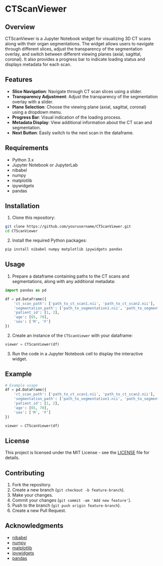 # CTScanViewer

## Overview

CTScanViewer is a Jupyter Notebook widget for visualizing 3D CT scans along with their organ segmentations. The widget allows users to navigate through different slices, adjust the transparency of the segmentation overlay, and switch between different viewing planes (axial, sagittal, coronal). It also provides a progress bar to indicate loading status and displays metadata for each scan.

## Features

- **Slice Navigation**: Navigate through CT scan slices using a slider.
- **Transparency Adjustment**: Adjust the transparency of the segmentation overlay with a slider.
- **Plane Selection**: Choose the viewing plane (axial, sagittal, coronal) using a dropdown menu.
- **Progress Bar**: Visual indication of the loading process.
- **Metadata Display**: View additional information about the CT scan and segmentation.
- **Next Button**: Easily switch to the next scan in the dataframe.

## Requirements

- Python 3.x
- Jupyter Notebook or JupyterLab
- nibabel
- numpy
- matplotlib
- ipywidgets
- pandas

## Installation

1. Clone this repository:

```bash
git clone https://github.com/yourusername/CTScanViewer.git
cd CTScanViewer
```

2. Install the required Python packages:

```bash
pip install nibabel numpy matplotlib ipywidgets pandas
```

## Usage

1. Prepare a dataframe containing paths to the CT scans and segmentations, along with any additional metadata:

```python
import pandas as pd

df = pd.DataFrame({
    'ct_scan_path': ['path_to_ct_scan1.nii', 'path_to_ct_scan2.nii'],
    'segmentation_path': ['path_to_segmentation1.nii', 'path_to_segmentation2.nii'],
    'patient_id': [1, 2],
    'age': [65, 70],
    'sex': ['M', 'F']
})
```

2. Create an instance of the `CTScanViewer` with your dataframe:

```python
viewer = CTScanViewer(df)
```

3. Run the code in a Jupyter Notebook cell to display the interactive widget.

## Example

```python
# Example usage
df = pd.DataFrame({
    'ct_scan_path': ['path_to_ct_scan1.nii', 'path_to_ct_scan2.nii'],
    'segmentation_path': ['path_to_segmentation1.nii', 'path_to_segmentation2.nii'],
    'patient_id': [1, 2],
    'age': [65, 70],
    'sex': ['M', 'F']
})

viewer = CTScanViewer(df)
```

## License

This project is licensed under the MIT License - see the [LICENSE](LICENSE) file for details.

## Contributing

1. Fork the repository.
2. Create a new branch (`git checkout -b feature-branch`).
3. Make your changes.
4. Commit your changes (`git commit -am 'Add new feature'`).
5. Push to the branch (`git push origin feature-branch`).
6. Create a new Pull Request.

## Acknowledgments

- [nibabel](https://nipy.org/nibabel/)
- [numpy](https://numpy.org/)
- [matplotlib](https://matplotlib.org/)
- [ipywidgets](https://ipywidgets.readthedocs.io/)
- [pandas](https://pandas.pydata.org/)
